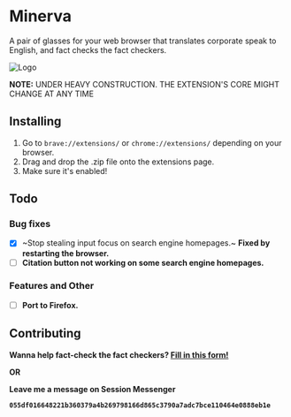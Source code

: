 

# Minerva 
A pair of glasses for your web browser that translates corporate speak to English, and fact checks the fact checkers.

![Logo](https://github.com/skahdidev/minerva/blob/main/minerva_chrome/icons/icon_128.png "Logo")

**NOTE:** UNDER HEAVY CONSTRUCTION. THE EXTENSION'S CORE MIGHT CHANGE AT ANY TIME 

## Installing
1. Go to `brave://extensions/` or `chrome://extensions/` depending on your browser.
2. Drag and drop the .zip file onto the extensions page.
3. Make sure it's enabled!

## Todo
### Bug fixes
- [x] ~Stop stealing input focus on search engine homepages.~ <b>Fixed by restarting the browser.<b/>
- [ ] Citation button not working on some search engine homepages.
### Features and Other
- [ ] Port to Firefox.

## Contributing
Wanna help fact-check the fact checkers?
[Fill in this form!](https://forms.gle/ku31tYyPfBx7KBk76)

OR

Leave me a message on Session Messenger
  
`055df016648221b360379a4b269798166d865c3790a7adc7bce110464e0888eb1e`
